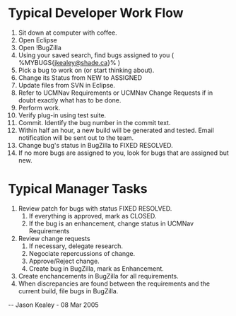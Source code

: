 # Typical Developer Work Flow

 1.   Sit down at computer with coffee.
 1.   Open Eclipse
 1.   Open !BugZilla
 1.   Using your saved search, find bugs assigned to you ( %MYBUGS{jkealey@shade.ca}% )
 1.   Pick a bug to work on (or start thinking about).
 1.   Change its Status from NEW to ASSIGNED
 1.   Update files from SVN in Eclipse.
 1.   Refer to UCMNav Requirements or UCMNav Change Requests if in doubt exactly what has to be done.
 1.   Perform work.
 1.   Verify plug-in using test suite.
 1.   Commit. Identify the bug number in the commit text.
 1.   Within half an hour, a new build will be generated and tested. Email notification will be sent out to the team.
 1.   Change bug's status in BugZilla to FIXED RESOLVED.
 1.   If no more bugs are assigned to you, look for bugs that are assigned but new. 

# Typical Manager Tasks

  1.  Review patch for bugs with status FIXED RESOLVED.
      1.  If everything is approved, mark as CLOSED.
      1.  If the bug is an enhancement, change status in UCMNav Requirements 
 1.   Review change requests
      1.  If necessary, delegate research.
      1.  Negociate repercussions of change.
      1.  Approve/Reject change.
      1.  Create bug in BugZilla, mark as Enhancement. 
 1.    Create enchancements in BugZilla for all requirements.
 1.   When discrepancies are found between the requirements and the current build, file bugs in BugZilla. 

-- Jason Kealey - 08 Mar 2005 